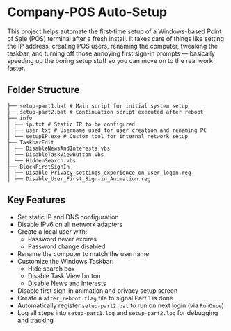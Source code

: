 # Company-POS Auto-Setup

This project helps automate the first-time setup of a Windows-based Point of Sale (POS) terminal after a fresh install. It takes care of things like setting the IP address, creating POS users, renaming the computer, tweaking the taskbar, and turning off those annoying first sign-in prompts — basically speeding up the boring setup stuff so you can move on to the real work faster.

##  Folder Structure
    ├── setup-part1.bat # Main script for initial system setup
    ├── setup-part2.bat # Continuation script executed after reboot
    ├── info
    │ ├── ip.txt # Static IP to be configured
    │ ├── user.txt # Username used for user creation and renaming PC
    │ └── setupIP.exe # Custom tool for internal network setup
    ├── TaskbarEdit
    │ ├── DisableNewsAndInterests.vbs 
    │ ├── DisableTaskViewButton.vbs
    │ └── HiddenSearch.vbs
    ├── BlockFirstSignIn
    │ ├── Disable_Privacy_settings_experience_on_user_logon.reg
    │ ├── Disable_User_First_Sign-in_Animation.reg

##  Key Features

- Set static IP and DNS configuration
- Disable IPv6 on all network adapters
- Create a local user with:
  - Password never expires
  - Password change disabled
- Rename the computer to match the username
- Customize the Windows Taskbar:
  - Hide search box
  - Disable Task View button
  - Disable News and Interests
- Disable first sign-in animation and privacy setup screen
- Create a `after_reboot.flag` file to signal Part 1 is done
- Automatically register `setup-part2.bat` to run on next login (via `RunOnce`)
- Log all steps into `setup-part1.log` and `setup-part2.log` for debugging and tracking
